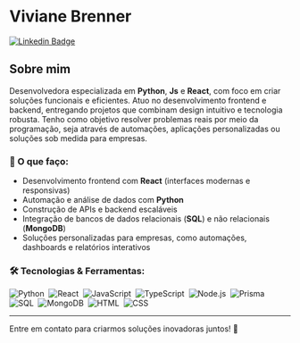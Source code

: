# Viviane Brenner  
[![Linkedin Badge](https://img.shields.io/badge/-VivianeBrenner-blue?style=flat-square&logo=Linkedin&logoColor=white&link=https://www.linkedin.com/in/viviane-brenner/)](https://www.linkedin.com/in/viviane-brenner/)  

## Sobre mim

Desenvolvedora especializada em **Python**, **Js** e **React**, com foco em criar soluções funcionais e eficientes. Atuo no desenvolvimento frontend e backend, entregando projetos que combinam design intuitivo e tecnologia robusta. Tenho como objetivo resolver problemas reais por meio da programação, seja através de automações, aplicações personalizadas ou soluções sob medida para empresas.

### 💼 O que faço:
- Desenvolvimento frontend com **React** (interfaces modernas e responsivas)  
- Automação e análise de dados com **Python**  
- Construção de APIs e backend escaláveis  
- Integração de bancos de dados relacionais (**SQL**) e não relacionais (**MongoDB**)  
- Soluções personalizadas para empresas, como automações, dashboards e relatórios interativos  

### 🛠 Tecnologias & Ferramentas:
![Python](https://img.shields.io/badge/-Python-05122A?style=flat&logo=python)&nbsp;
![React](https://img.shields.io/badge/-React-05122A?style=flat&logo=react)&nbsp;
![JavaScript](https://img.shields.io/badge/-JavaScript-05122A?style=flat&logo=javascript)&nbsp;
![TypeScript](https://img.shields.io/badge/-TypeScript-05122A?style=flat&logo=typescript)&nbsp;
![Node.js](https://img.shields.io/badge/-Node.js-05122A?style=flat&logo=node.js)&nbsp;
![Prisma](https://img.shields.io/badge/-Prisma-05122A?style=flat&logo=prisma)&nbsp;
![SQL](https://img.shields.io/badge/-SQL-05122A?style=flat&logo=postgresql)&nbsp;
![MongoDB](https://img.shields.io/badge/-MongoDB-05122A?style=flat&logo=mongodb)&nbsp;
![HTML](https://img.shields.io/badge/-HTML-05122A?style=flat&logo=HTML5)&nbsp;
![CSS](https://img.shields.io/badge/-CSS-05122A?style=flat&logo=CSS3&logoColor=1572B6)&nbsp;

---

Entre em contato para criarmos soluções inovadoras juntos! 🚀  
